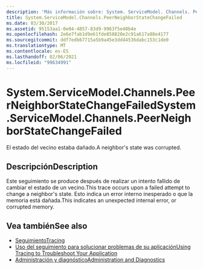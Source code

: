 ```yaml
---
description: 'Más información sobre: System. ServiceModel. Channels. PeerNeighborStateChangeFailed'
title: System.ServiceModel.Channels.PeerNeighborStateChangeFailed
ms.date: 03/30/2017
ms.assetid: 95153aa1-0e04-4857-83d9-9963f5e40b4e
ms.openlocfilehash: 2e6e7fab1d9e61fde858820e2c91a617a88e4177
ms.sourcegitcommit: ddf7edb67715a5b9a45e3dd44536dabc153c1de0
ms.translationtype: MT
ms.contentlocale: es-ES
ms.lasthandoff: 02/06/2021
ms.locfileid: "99634991"
---
```

# <a name="systemservicemodelchannelspeerneighborstatechangefailed"></a><span data-ttu-id="07c95-103">System.ServiceModel.Channels.PeerNeighborStateChangeFailed</span><span class="sxs-lookup"><span data-stu-id="07c95-103">System.ServiceModel.Channels.PeerNeighborStateChangeFailed</span></span>

<span data-ttu-id="07c95-104">El estado del vecino estaba dañado.</span><span class="sxs-lookup"><span data-stu-id="07c95-104">A neighbor's state was corrupted.</span></span>  
  
## <a name="description"></a><span data-ttu-id="07c95-105">Descripción</span><span class="sxs-lookup"><span data-stu-id="07c95-105">Description</span></span>  

 <span data-ttu-id="07c95-106">Este seguimiento se produce después de realizar un intento fallido de cambiar el estado de un vecino.</span><span class="sxs-lookup"><span data-stu-id="07c95-106">This trace occurs upon a failed attempt to change a neighbor's state.</span></span> <span data-ttu-id="07c95-107">Esto indica un error interno inesperado o que la memoria está dañada.</span><span class="sxs-lookup"><span data-stu-id="07c95-107">This indicates an unexpected internal error, or corrupted memory.</span></span>  
  
## <a name="see-also"></a><span data-ttu-id="07c95-108">Vea también</span><span class="sxs-lookup"><span data-stu-id="07c95-108">See also</span></span>

- [<span data-ttu-id="07c95-109">Seguimiento</span><span class="sxs-lookup"><span data-stu-id="07c95-109">Tracing</span></span>](index.md)
- [<span data-ttu-id="07c95-110">Uso del seguimiento para solucionar problemas de su aplicación</span><span class="sxs-lookup"><span data-stu-id="07c95-110">Using Tracing to Troubleshoot Your Application</span></span>](using-tracing-to-troubleshoot-your-application.md)
- [<span data-ttu-id="07c95-111">Administración y diagnóstico</span><span class="sxs-lookup"><span data-stu-id="07c95-111">Administration and Diagnostics</span></span>](../index.md)
